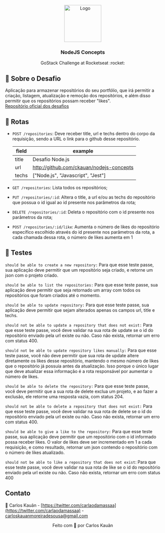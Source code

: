 <p align="center">
  <img src="https://camo.githubusercontent.com/0a35fb0a0add717a1556200218530580cca84bfd7a0e8c3f5c28fc72e02cd3fb/68747470733a2f2f73746f726167652e676f6f676c65617069732e636f6d2f676f6c64656e2d77696e642f626f6f7463616d702d676f737461636b2f6865616465722d6465736166696f732d6e65772e706e67" alt="Logo" height="120" />
  <h3 align="center">NodeJS Concepts</h3>
  <p align="center">GoStack Challenge at Rocketseat :rocket:</p>
<p align="center">


## :rocket: Sobre o Desafio
Aplicação para armazenar repositórios do seu portfólio, que irá permitir a criação, listagem, atualização e remoção dos repositórios, e além disso permitir que os repositórios possam receber "likes".<br>
<a href="https://github.com/rocketseat-education/bootcamp-gostack-desafios">Repositório oficial dos desafios</a>

## 📌 Rotas

- ```POST /repositories```: Deve receber title, url e techs dentro do corpo da requisição, sendo a URL o link para o github desse repositório. 

  |field|example|
  |---|---|
  |title|Desafio Node.js|
  |url|http://github.com/ckauan/nodejs-concepts|
  |techs|["Node.js", "Javascript", "Jest"]|

- ```GET /repositories```: Lista todos os repositórios;

- ```PUT /repositories/:id```: Altera o title, a url e/ou as techs do repositório que possua o id igual ao id presente nos parâmetros da rota;

- ```DELETE /repositories/:id```: Deleta o repositório com o id presente nos parâmetros da rota;

- ```POST /repositories/:id/like```: Aumenta o número de likes do repositório específico escolhido através do id presente nos parâmetros da rota, a cada chamada dessa rota, o número de likes aumenta em 1

## :dart: Testes
```should be able to create a new repository:``` Para que esse teste passe, sua aplicação deve permitir que um repositório seja criado, e retorne um json com o projeto criado.

```should be able to list the repositories:``` Para que esse teste passe, sua aplicação deve permitir que seja retornado um array com todos os repositórios que foram criados até o momento.

```should be able to update repository:``` Para que esse teste passe, sua aplicação deve permitir que sejam alterados apenas os campos url, title e techs.

```should not be able to update a repository that does not exist:``` Para que esse teste passe, você deve validar na sua rota de update se o id do repositório enviado pela url existe ou não. Caso não exista, retornar um erro com status 400.

```should not be able to update repository likes manually:``` Para que esse teste passe, você não deve permitir que sua rota de update altere diretamente os likes desse repositório, mantendo o mesmo número de likes que o repositório já possuia antes da atualização. Isso porque o único lugar que deve atualizar essa informação é a rota responsável por aumentar o número de likes.

```should be able to delete the repository:``` Para que esse teste passe, você deve permitir que a sua rota de delete exclua um projeto, e ao fazer a exclusão, ele retorne uma resposta vazia, com status 204.

```should not be able to delete a repository that does not exist:``` Para que esse teste passe, você deve validar na sua rota de delete se o id do repositório enviado pela url existe ou não. Caso não exista, retornar um erro com status 400.

```should be able to give a like to the repository:``` Para que esse teste passe, sua aplicação deve permitir que um repositório com o id informado possa receber likes. O valor de likes deve ser incrementado em 1 a cada requisição, e como resultado, retornar um json contendo o repositório com o número de likes atualizado.

```should not be able to like a repository that does not exist```: Para que esse teste passe, você deve validar na sua rota de like se o id do repositório enviado pela url existe ou não. Caso não exista, retornar um erro com status 400


<!-- CONTACT -->
## Contato

:boy: Carlos Kauãn - [https://twitter.com/carlaodamassaa](https://twitter.com/carlaodamassaa) - carloskauanmoreiradesousa@gmail.com

<p align="center">Feito com 💚 por Carlos Kauãn</p>
